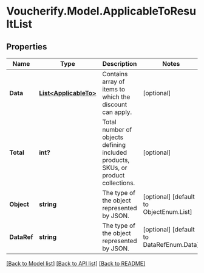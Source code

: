 # Voucherify.Model.ApplicableToResultList

## Properties

Name | Type | Description | Notes
------------ | ------------- | ------------- | -------------
**Data** | [**List&lt;ApplicableTo&gt;**](ApplicableTo.md) | Contains array of items to which the discount can apply. | [optional] 
**Total** | **int?** | Total number of objects defining included products, SKUs, or product collections. | [optional] 
**Object** | **string** | The type of the object represented by JSON. | [optional] [default to ObjectEnum.List]
**DataRef** | **string** | The type of the object represented by JSON. | [optional] [default to DataRefEnum.Data]

[[Back to Model list]](../README.md#documentation-for-models) [[Back to API list]](../README.md#documentation-for-api-endpoints) [[Back to README]](../README.md)

